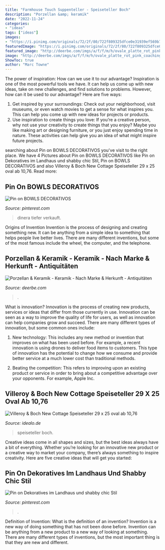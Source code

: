 ```yaml
---
title: "Farmhouse Touch Suppenteller - Speiseteller Boch"
description: "Porzellan &amp; keramik"
date: "2022-11-24"
categories:
- "ideas"
tags: ["ideas"]
images:
- "https://i.pinimg.com/originals/72/2f/80/722f809325dfce0e31939ef569b73540.jpg"
featuredImage: "https://i.pinimg.com/originals/72/2f/80/722f809325dfce0e31939ef569b73540.jpg"
featured_image: "http://deerbe.com/imgs/a/f/f/m/h/ovale_platte_rot_pink_coaching_taverns_1828_royal_tudor_staffordshire_20_x_16_cm_1_thumb2_lgw.jpg"
image: "http://deerbe.com/imgs/a/f/f/m/h/ovale_platte_rot_pink_coaching_taverns_1828_royal_tudor_staffordshire_20_x_16_cm_1_thumb2_lgw.jpg"
ShowToc: true
author: "Marc Towne"
---
```



The power of inspiration: How can we use it to our advantage?
Inspiration is one of the most powerful tools we have. It can help us come up with new ideas, take on new challenges, and find solutions to problems. However, how can it be used to our advantage? Here are five ways: 
1) Get inspired by your surroundings: Check out your neighborhood, visit museums, or even watch movies to get a sense for what inspires you. This can help you come up with new ideas for projects or products. 
2) Use inspiration to create things you love: If you’re a creative person, why not use your creativity to create things that you enjoy? Maybe you like making art or designing furniture, or you just enjoy spending time in nature. These activities can help give you an idea of what might inspire future projects.

	

		
searching about Pin on BOWLS DECORATIVOS you've visit to the right place. We have 4 Pictures about Pin on BOWLS DECORATIVOS like Pin on Dekoratives im Landhaus und shabby chic Stil, Pin on BOWLS DECORATIVOS and also Villeroy &amp; Boch New Cottage Speiseteller 29 x 25 oval ab 10,76. Read more:
		
    
## Pin On BOWLS DECORATIVOS

<img loading=lazy src="https://i.pinimg.com/originals/72/2f/80/722f809325dfce0e31939ef569b73540.jpg" onerror="this.onerror=null;this.src='https://tse4.mm.bing.net/th?id=OIP.28aw70r5sv2N2llEYFBquQHaHa&amp;pid=15.1';" alt="Pin on BOWLS DECORATIVOS">

_Source: pinterest.com_

>dinera tiefer verkauft. 

	

Origins of Invention
Invention is the process of designing and creating something new. It can be anything from a simple idea to something that helps people live better lives. There are many different inventions, but some of the most famous include the wheel, the computer, and the telephone.

    
## Porzellan &amp; Keramik - Keramik - Nach Marke &amp; Herkunft - Antiquitäten

<img loading=lazy src="http://deerbe.com/imgs/a/f/f/m/h/ovale_platte_rot_pink_coaching_taverns_1828_royal_tudor_staffordshire_20_x_16_cm_1_thumb2_lgw.jpg" onerror="this.onerror=null;this.src='https://tse1.mm.bing.net/th?id=OIP.h8SeEPT-QGMuCXeqYIzIcQHaE6&amp;pid=15.1';" alt="Porzellan &amp; Keramik - Keramik - Nach Marke &amp; Herkunft - Antiquitäten">

_Source: deerbe.com_

>. 

	

What is innovation?
Innovation is the process of creating new products, services or ideas that differ from those currently in use. Innovation can be seen as a way to improve the quality of life for users, as well as innovation can help companies grow and succeed. There are many different types of innovation, but some common ones include:
1. New technology: This includes any new method or invention that improves on what has been used before. For example, a recent innovation is using drones to deliver food items to customers. This type of innovation has the potential to change how we consume and provide better service at a much lower cost than traditional methods.

2. Beating the competition: This refers to improving upon an existing product or service in order to bring about a competitive advantage over your opponents. For example, Apple Inc.

    
## Villeroy &amp; Boch New Cottage Speiseteller 29 X 25 Oval Ab 10,76

<img loading=lazy src="https://cdn.idealo.com/folder/Product/3229/1/3229127/s1_produktbild_max/villeroy-boch-new-cottage-speiseteller-29-x-25-oval.jpg" onerror="this.onerror=null;this.src='https://tse2.mm.bing.net/th?id=OIP.r7vyiKcUDnFvkV5wEwXPWgAAAA&amp;pid=15.1';" alt="Villeroy &amp; Boch New Cottage Speiseteller 29 x 25 oval ab 10,76">

_Source: idealo.de_

>speiseteller boch. 

	

Creative ideas come in all shapes and sizes, but the best ideas always have a bit of everything. Whether you’re looking for an innovative new product or a creative way to market your company, there’s always something to inspire creativity. Here are five creative ideas that will get you started: 

    
## Pin On Dekoratives Im Landhaus Und Shabby Chic Stil

<img loading=lazy src="https://i.pinimg.com/originals/a9/4a/b4/a94ab42dcb76f2a0e112e51c7d99951a.jpg" onerror="this.onerror=null;this.src='https://tse2.mm.bing.net/th?id=OIP.3TDbXhHF2w9qh8M0grYGhgHaFj&amp;pid=15.1';" alt="Pin on Dekoratives im Landhaus und shabby chic Stil">

_Source: pinterest.com_

>. 

	

Definition of Invention: What is the definition of an invention?
Invention is a new way of doing something that has not been done before. Invention can be anything from a new product to a new way of looking at something. There are many different types of inventions, but the most important thing is that they are new and different.

